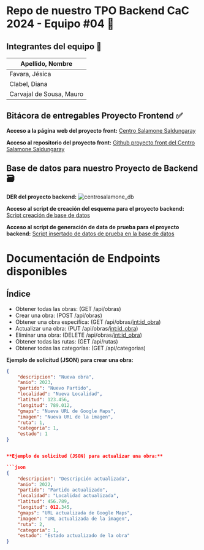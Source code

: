 # Repo de nuestro TPO Backend CaC 2024 - Equipo #04 📃

## Integrantes del equipo :construction: 

| **Apellido, Nombre** |
| -------------------- |
| Favara, Jésica |
| Clabel, Diana |
| Carvajal de Sousa, Mauro |

## Bitácora de entregables Proyecto Frontend :white_check_mark:

**Acceso a la página web del proyecto front:**
<a href="https://centrosalamone-dev.netlify.app/" target="_blank">Centro Salamone Saldungaray</a>

**Acceso al repositorio del proyecto front:**
<a href="https://github.com/maurocarvajaldesousa/tpo_cac_c24163_equipo10" target="_blank">Github proyecto front del Centro Salamone Saldungaray</a>

## Base de datos para nuestro Proyecto de Backend 🗃️

**DER del proyecto backend:**
![centrosalamone_db](https://github.com/maurocarvajaldesousa/tpo_cac_c24163_backend_equipo04/assets/1665906/ecf9d4cd-6b3f-438d-8db7-0cbd8c9f90d3)

**Acceso al script de creación del esquema para el proyecto backend:**
<a href="https://github.com/maurocarvajaldesousa/tpo_cac_c24163_backend_equipo04/blob/c231a99012c7d607b45d1f7f963bff1e888dc3ed/database_scripts/centrosalamone_db.sql" target="_blank">Script creación de base de datos</a>

**Acceso al script de generación de data de prueba para el proyecto backend:**
<a href="https://github.com/maurocarvajaldesousa/tpo_cac_c24163_backend_equipo04/blob/c231a99012c7d607b45d1f7f963bff1e888dc3ed/database_scripts/centrosalamone_db_data.sql" target="_blank">Script insertado de datos de prueba en la base de datos</a>

# Documentación de Endpoints disponibles

## Índice

- Obtener todas las obras: (GET /api/obras)
- Crear una obra: (POST /api/obras)
- Obtener una obra específica: (GET /api/obras/<int:id_obra>)
- Actualizar una obra: (PUT /api/obras/<int:id_obra>)
- Eliminar una obra: (DELETE /api/obras/<int:id_obra>)
- Obtener todas las rutas: (GET /api/rutas)
- Obtener todas las categorías: (GET /api/categorias)


**Ejemplo de solicitud (JSON) para crear una obra:**

```json
{
    "descripcion": "Nueva obra",
    "anio": 2023,
    "partido": "Nuevo Partido",
    "localidad": "Nueva Localidad",
    "latitud": 123.456,
    "longitud": 789.012,
    "gmaps": "Nueva URL de Google Maps",
    "imagen": "Nueva URL de la imagen",
    "ruta": 1,
    "categoria": 1,
    "estado": 1
}


**Ejemplo de solicitud (JSON) para actualizar una obra:**

```json
{
    "descripcion": "Descripción actualizada",
    "anio": 2022,
    "partido": "Partido actualizado",
    "localidad": "Localidad actualizada",
    "latitud": 456.789,
    "longitud": 012.345,
    "gmaps": "URL actualizada de Google Maps",
    "imagen": "URL actualizada de la imagen",
    "ruta": 2,
    "categoria": 1,
    "estado": "Estado actualizado de la obra"
}

